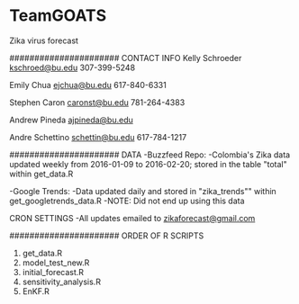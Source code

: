 # TeamGOATS
Zika virus forecast

######################
CONTACT INFO
Kelly Schroeder
kschroed@bu.edu
307-399-5248

Emily Chua
ejchua@bu.edu
617-840-6331

Stephen Caron
caronst@bu.edu
781-264-4383

Andrew Pineda 
ajpineda@bu.edu

Andre Schettino
schettin@bu.edu
617-784-1217

######################
DATA
-Buzzfeed Repo:
  -Colombia's Zika data updated weekly from 2016-01-09 to 2016-02-20; stored 
  in the table "total" within get_data.R

-Google Trends:
  -Data updated daily and stored in "zika_trends"" within    
   get_googletrends_data.R 
  -NOTE: Did not end up using this data
   
CRON SETTINGS
-All updates emailed to zikaforecast@gmail.com

######################
ORDER OF R SCRIPTS
1) get_data.R
2) model_test_new.R
3) initial_forecast.R
4) sensitivity_analysis.R
5) EnKF.R


